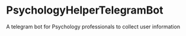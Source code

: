 # PsychologyHelperTelegramBot
 A telegram bot for Psychology professionals to collect user information
